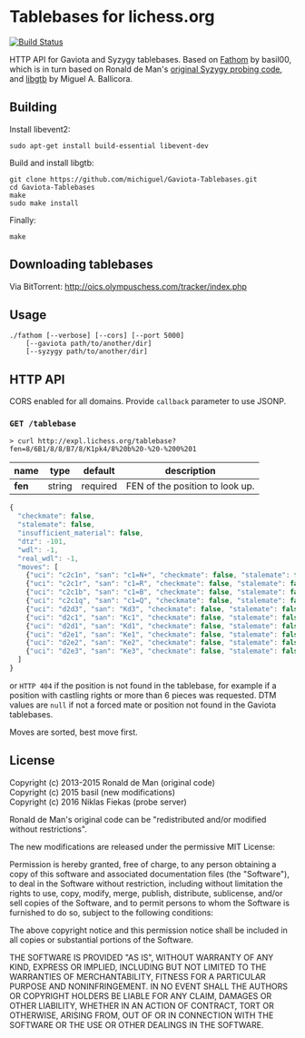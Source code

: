 Tablebases for lichess.org
==========================

[![Build Status](https://travis-ci.org/niklasf/Fathom.svg?branch=lichess)](https://travis-ci.org/niklasf/Fathom)

HTTP API for Gaviota and Syzygy tablebases. Based on
[Fathom](https://github.com/basil00/Fathom) by basil00, which is in turn based
on Ronald de Man's
[original Syzygy probing code](https://github.com/syzygy1/tb), and
[libgtb](https://github.com/michiguel/Gaviota-Tablebases)
by Miguel A. Ballicora.

Building
--------

Install libevent2:

    sudo apt-get install build-essential libevent-dev

Build and install libgtb:

    git clone https://github.com/michiguel/Gaviota-Tablebases.git
    cd Gaviota-Tablebases
    make
    sudo make install

Finally:

    make

Downloading tablebases
----------------------

Via BitTorrent: http://oics.olympuschess.com/tracker/index.php

Usage
-----

    ./fathom [--verbose] [--cors] [--port 5000]
        [--gaviota path/to/another/dir]
        [--syzygy path/to/another/dir]

HTTP API
--------

CORS enabled for all domains. Provide `callback` parameter to use JSONP.

### `GET /tablebase`

```
> curl http://expl.lichess.org/tablebase?fen=8/6B1/8/8/B7/8/K1pk4/8%20b%20-%20-%200%201
```

name | type | default | description
--- | --- | --- | ---
**fen** | string | required | FEN of the position to look up.

```javascript
{
  "checkmate": false,
  "stalemate": false,
  "insufficient_material": false,
  "dtz": -101,
  "wdl": -1,
  "real_wdl": -1,
  "moves": [
    {"uci": "c2c1n", "san": "c1=N+", "checkmate": false, "stalemate": false, "insufficient_material": false, "zeroing": true, "dtz": 109, "wdl": 1, "real_wdl": 1, "dtm": 133},
    {"uci": "c2c1r", "san": "c1=R", "checkmate": false, "stalemate": false, "insufficient_material": false, "zeroing": true, "dtz": 3, "wdl": 2, "real_wdl": 2, "dtm": 39},
    {"uci": "c2c1b", "san": "c1=B", "checkmate": false, "stalemate": false, "insufficient_material": false, "zeroing": true, "dtz": 2, "wdl": 2, "real_wdl": 2, "dtm": 39},
    {"uci": "c2c1q", "san": "c1=Q", "checkmate": false, "stalemate": false, "insufficient_material": false, "zeroing": true, "dtz": 2, "wdl": 2, "real_wdl": 2, "dtm": 39},
    {"uci": "d2d3", "san": "Kd3", "checkmate": false, "stalemate": false, "insufficient_material": false, "zeroing": false, "dtz": 3, "wdl": 2, "real_wdl": 2, "dtm": 35},
    {"uci": "d2c1", "san": "Kc1", "checkmate": false, "stalemate": false, "insufficient_material": false, "zeroing": false, "dtz": 5, "wdl": 2, "real_wdl": 2, "dtm": 31},
    {"uci": "d2d1", "san": "Kd1", "checkmate": false, "stalemate": false, "insufficient_material": false, "zeroing": false, "dtz": 3, "wdl": 2, "real_wdl": 2, "dtm": 31},
    {"uci": "d2e1", "san": "Ke1", "checkmate": false, "stalemate": false, "insufficient_material": false, "zeroing": false, "dtz": 1, "wdl": 2, "real_wdl": 2, "dtm": 31},
    {"uci": "d2e2", "san": "Ke2", "checkmate": false, "stalemate": false, "insufficient_material": false, "zeroing": false, "dtz": 1, "wdl": 2, "real_wdl": 2, "dtm": 31},
    {"uci": "d2e3", "san": "Ke3", "checkmate": false, "stalemate": false, "insufficient_material": false, "zeroing": false, "dtz": 1, "wdl": 2, "real_wdl": 2, "dtm": 31}
  ]
}
```

or `HTTP 404` if the position is not found in the tablebase, for example if a
position with castling rights or more than 6 pieces was requested. DTM values
are `null` if not a forced mate or position not found in the Gaviota
tablebases.

Moves are sorted, best move first.

License
-------

Copyright (c) 2013-2015 Ronald de Man (original code)  
Copyright (c) 2015 basil (new modifications)  
Copyright (c) 2016 Niklas Fiekas (probe server)

Ronald de Man's original code can be "redistributed and/or modified without
restrictions".

The new modifications are released under the permissive MIT License:

Permission is hereby granted, free of charge, to any person obtaining a copy of
this software and associated documentation files (the "Software"), to deal in
the Software without restriction, including without limitation the rights to
use, copy, modify, merge, publish, distribute, sublicense, and/or sell copies
of the Software, and to permit persons to whom the Software is furnished to do
so, subject to the following conditions:

The above copyright notice and this permission notice shall be included in all
copies or substantial portions of the Software.

THE SOFTWARE IS PROVIDED "AS IS", WITHOUT WARRANTY OF ANY KIND, EXPRESS OR
IMPLIED, INCLUDING BUT NOT LIMITED TO THE WARRANTIES OF MERCHANTABILITY,
FITNESS FOR A PARTICULAR PURPOSE AND NONINFRINGEMENT. IN NO EVENT SHALL THE
AUTHORS OR COPYRIGHT HOLDERS BE LIABLE FOR ANY CLAIM, DAMAGES OR OTHER
LIABILITY, WHETHER IN AN ACTION OF CONTRACT, TORT OR OTHERWISE, ARISING FROM,
OUT OF OR IN CONNECTION WITH THE SOFTWARE OR THE USE OR OTHER DEALINGS IN THE
SOFTWARE.
